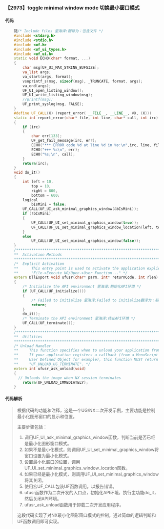 ### 【2973】toggle minimal window mode 切换最小窗口模式

#### 代码

```cpp
    锘/* Include files 里海译:翻译为：包含文件 */  
    #include <stdarg.h>  
    #include <stdio.h>  
    #include <uf.h>  
    #include <uf_ui_types.h>  
    #include <uf_ui.h>  
    static void ECHO(char* format, ...)  
    {  
        char msg[UF_UI_MAX_STRING_BUFSIZE];  
        va_list args;  
        va_start(args, format);  
        vsnprintf_s(msg, sizeof(msg), _TRUNCATE, format, args);  
        va_end(args);  
        UF_UI_open_listing_window();  
        UF_UI_write_listing_window(msg);  
        //printf(msg);  
        UF_print_syslog(msg, FALSE);  
    }  
    #define UF_CALL(X) (report_error( __FILE__, __LINE__, #X, (X)))  
    static int report_error(char* file, int line, char* call, int irc)  
    {  
        if (irc)  
        {  
            char err[133];  
            UF_get_fail_message(irc, err);  
            ECHO("*** ERROR code %d at line %d in %s:\n",irc, line, file);  
            ECHO("+++ %s\n", err);  
            ECHO("%s;\n", call);  
        }  
        return(irc);  
    }  
    void do_it()  
    {  
        int left = 10,  
            top = 10,  
            right = 800,  
            bottom = 600;  
        logical  
            bIsMini = false;  
        UF_CALL(UF_UI_ask_minimal_graphics_window(&bIsMini));  
        if (!bIsMini)  
        {  
            UF_CALL(UF_UI_set_minimal_graphics_window(true));  
            UF_CALL(UF_UI_set_minimal_graphics_window_location(left, top, right, bottom));  
        }  
        else  
            UF_CALL(UF_UI_set_minimal_graphics_window(false));  
    }  
    /*****************************************************************************  
    **  Activation Methods  
    *****************************************************************************/  
    /*  Explicit Activation  
    **      This entry point is used to activate the application explicitly, as in  
    **      "File->Execute UG/Open->User Function..." */  
    extern DllExport void ufusr(char* parm, int* returnCode, int rlen)  
    {  
        /* Initialize the API environment 里海译:初始化API环境 */  
        if (UF_CALL(UF_initialize()))  
        {  
            /* Failed to initialize 里海译:Failed to initialize翻译为：初始化失败 */  
            return;  
        }  
        do_it();  
        /* Terminate the API environment 里海译:终止API环境 */  
        UF_CALL(UF_terminate());  
    }  
    /*****************************************************************************  
    **  Utilities  
    *****************************************************************************/  
    /* Unload Handler  
    **     This function specifies when to unload your application from Unigraphics.  
    **     If your application registers a callback (from a MenuScript item or a  
    **     User Defined Object for example), this function MUST return  
    **     "UF_UNLOAD_UG_TERMINATE". */  
    extern int ufusr_ask_unload(void)  
    {  
      // Unloads the image when NX session terminates  
        return(UF_UNLOAD_IMMEDIATELY);  
    }

```

#### 代码解析

> 根据代码的功能和注释，这是一个UG/NX二次开发示例，主要功能是控制最小化图形窗口的显示和位置。
>
> 主要步骤包括：
>
> 1. 调用UF_UI_ask_minimal_graphics_window函数，判断当前是否已经是最小化图形窗口模式。
> 2. 如果不是最小化模式，则调用UF_UI_set_minimal_graphics_window将窗口设置为最小化模式。
> 3. 设置最小化窗口的位置，调用UF_UI_set_minimal_graphics_window_location函数。
> 4. 如果已经是最小化模式，则调用UF_UI_set_minimal_graphics_window将其关闭。
> 5. 使用宏UF_CALL包装UF函数调用，以报告错误。
> 6. ufusr函数作为二次开发的入口点，初始化API环境，执行主功能do_it，然后关闭API环境。
> 7. ufusr_ask_unload函数用于卸载二次开发应用程序。
>
> 这段代码实现了对NX最小化图形窗口模式的控制，通过简单的逻辑判断和UF函数调用即可实现。
>
